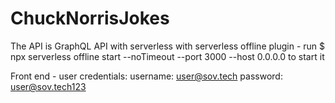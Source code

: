 # ChuckNorrisJokes
The API is GraphQL API with serverless with serverless offline plugin
              - run $ npx serverless offline start --noTimeout --port 3000 --host 0.0.0.0 to start it
              
Front end - user credentials: 
              username: user@sov.tech
              password: user@sov.tech123
              
              
